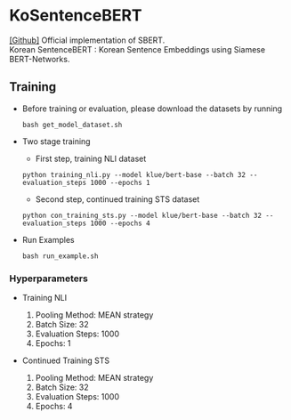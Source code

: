 # KoSentenceBERT
[[Github]](https://github.com/UKPLab/sentence-transformers) Official implementation of SBERT. <br>
Korean SentenceBERT : Korean Sentence Embeddings using Siamese BERT-Networks.

## Training
- Before training or evaluation, please download the datasets by running
    ```
    bash get_model_dataset.sh
    ```
- Two stage training
    - First step, training NLI dataset
    ```
    python training_nli.py --model klue/bert-base --batch 32 --evaluation_steps 1000 --epochs 1
    ```
    - Second step, continued training STS dataset
    ```
    python con_training_sts.py --model klue/bert-base --batch 32 --evaluation_steps 1000 --epochs 4
    ```
    
- Run Examples
  ```
  bash run_example.sh
  ```
### Hyperparameters
- Training NLI
  1. Pooling Method: MEAN strategy
  2. Batch Size: 32
  3. Evaluation Steps: 1000
  4. Epochs: 1
  
- Continued Training STS
  1. Pooling Method: MEAN strategy
  2. Batch Size: 32
  3. Evaluation Steps: 1000
  4. Epochs: 4
